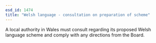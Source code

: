 ```yaml
---
esd_id: 1474
title: "Welsh language - consultation on preparation of scheme"
---
```


A local authority in Wales must consult regarding its proposed Welsh language scheme and comply with any directions from the Board.

